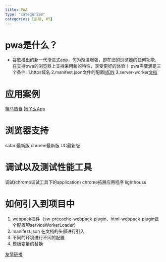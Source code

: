 ```yaml
---
title: PWA
type: "categories"
categories: [前端, H5]
---
```


#  pwa是什么？

- 谷歌推出的新一代渐进式app，何为渐进增强，即在旧的浏览器的任何功能，在支持pwa的浏览器上支持采用新的特性，享受更好的体验！
pwa需要满足三个条件:
    1.https域名
    2.manifest.json文件的配置[MDN](https://developer.mozilla.org/zh-CN/docs/Web/Manifest)
    3.server-worker[文档](https://developers.google.com/web/fundamentals/codelabs/your-first-pwapp/?hl=zh-cn)

# 应用案例
[筷马热食](https://kmrs-h5.faas.alpha.elenet.me/#/)
[饿了么App](https://h5.ele.me/msite/)

# 浏览器支持
safari最新版
chrome最新版
UC最新版

# 调试以及测试性能工具
调试(chrome调试工具下的application)
chrome拓展应用程序 lighthouse

# 如何引入到项目中
1.  webpack插件（sw-precache-webpack-plugin、html-webpack-plugin做个配置项serviceWorkerLoader）
2.  manifest.json 在文档的头部进行引入
3.  不同的环境进行不同的配置
4.  模板变量的替换

[友情链接](https://segmentfault.com/a/1190000008880637)
